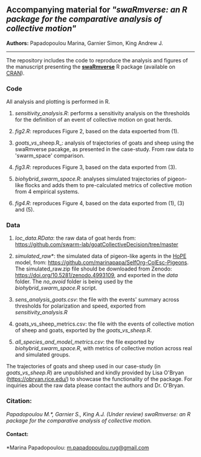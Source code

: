 ## Accompanying material for _"swaRmverse: an R package for the comparative analysis of collective motion"_


**Authors:** Papadopoulou Marina, Garnier Simon, King Andrew J.

---
The repository includes the code to reproduce the analysis and figures of the manuscript presenting the [**swaRmverse**](https://github.com/marinapapa/swaRmverse) R package (available on [CRAN](https://cran.r-project.org/web/packages/swaRmverse/index.html)).

### Code

All analysis and plotting is performed in R.

1. _sensitivity\_analysis.R_: performs a sensitivity analysis on the thresholds for the definition of an event of collective motion on goat herds. 

2. _fig2.R_: reproduces Figure 2, based on the data expoerted from (1).

3. _goats\_vs_\_sheep.R_: analysis of trajectories of goats and sheep using the swaRmverse pacakge, as presented in the case-study. From raw data to 'swarm\_space' comparison. 

4. _fig3.R_: reproduces Figure 3, based on the data exported from (3).

5. _biohybrid\_swarm\_space.R_: analyses simulated trajectories of pigeon-like flocks and adds them to pre-calculated metrics of collective motion from 4 empirical systems. 

6. _fig4.R_: reproduces Figure 4, based on the data exported from (1), (3) and (5).

### Data

1. _loc\_data.RData_: the raw data of goat herds from: https://github.com/swarm-lab/goatCollectiveDecision/tree/master

2. _simulated\_raw_*: the simulated data of pigeon-like agents in the [HoPE](https://github.com/marinapapa/HoPE-model) model, from: https://github.com/marinapapa/SelfOrg-ColEsc-Pigeons. The simulated_raw.zip file should be downloaded from Zenodo: https://doi.org/10.5281/zenodo.4993109, and exported in the *data* folder. The *no_avoid* folder is being used by the _biohybrid\_swarm\_space.R_ script. 

3. _sens\_analysis\_goats.csv_: the file with the events' summary across thresholds for polarization and speed, exported from _sensitivity\_analysis.R_

4. goats\_vs\_sheep\_metrics.csv: the file with the events of collective motion of sheep and goats, exported by the _goats\_vs\_sheep.R_.

5. _all\_species\_and\_model\_metrics.csv_: the file exported by _biohybrid\_swarm\_space.R_, with metrics of collective motion across real and simulated groups.

The trajectories of goats and sheep used in our case-study (in _goats\_vs\_sheep.R_) are unpublished and kindly provided by Lisa O'Bryan (https://obryan.rice.edu/) to showcase the functionality of the package. For inquiries about the raw data please contact the authors and Dr. O'Bryan. 

### Citation:

_Papadopoulou M.*, Garnier S., King A.J. (Under review) swaRmverse: an R package for the comparative analysis of collective motion._

#### Contact:

*Marina Papadopoulou: m.papadopoulou.rug@gmail.com

